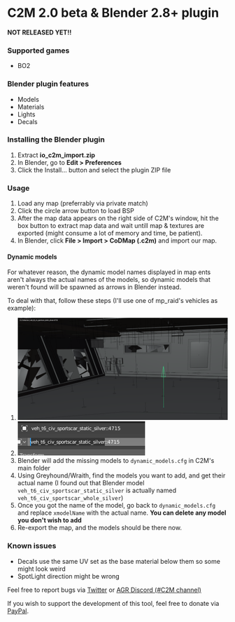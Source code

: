 # C2M 2.0 beta & Blender 2.8+ plugin 

**NOT RELEASED YET!!**

### Supported games
- BO2

### Blender plugin features
- Models
- Materials
- Lights
- Decals

### Installing the Blender plugin
1. Extract **io_c2m_import.zip**
2. In Blender, go to **Edit > Preferences**
3. Click the Install... button and select the plugin ZIP file

### Usage
1. Load any map (preferrably via private match)
2. Click the circle arrow button to load BSP
3. After the map data appears on the right side of C2M's window, hit the box button to extract map data and wait untill map & textures are exported (might consume a lot of memory and time, be patient).
4. In Blender, click **File > Import > CoDMap (.c2m)** and import our map.

#### Dynamic models
For whatever reason, the dynamic model names displayed in map ents aren't always the actual names of the models, so dynamic models that weren't found will be spawned as arrows in Blender instead.

To deal with that, follow these steps (I'll use one of mp_raid's vehicles as example):
1. ![In Blender, find and click on any arrow that represents a missing model](/images/modelarrow.png?raw=true)
2. ![Copy the name of that model (everything before the double colon)](/images/modelname.png?raw=true)
3. Blender will add the missing models to `dynamic_models.cfg` in C2M's main folder
4. Using Greyhound/Wraith, find the models you want to add, and get their actual name (I found out that Blender model `veh_t6_civ_sportscar_static_silver` is actually named `veh_t6_civ_sportscar_whole_silver`)
5. Once you got the name of the model, go back to `dynamic_models.cfg` and replace `xmodelName` with the actual name. **You can delete any model you don't wish to add**
6. Re-export the map, and the models should be there now.

### Known issues
- Decals use the same UV set as the base material below them so some might look weird
- SpotLight direction might be wrong

Feel free to report bugs via [Twitter](https://twitter.com/SHEILANff) or [AGR Discord (#C2M channel)](https://discord.gg/JcEvDBH)


If you wish to support the development of this tool, feel free to donate via [PayPal](https://paypal.me/ksheilan).
